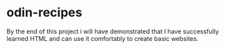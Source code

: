 # odin-recipes

By the end of this project i will have demonstrated that I have successfully learned HTML and can use it comfortably to create basic websites. 